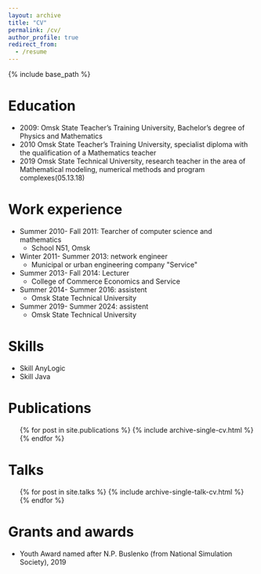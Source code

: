 ```yaml
---
layout: archive
title: "CV"
permalink: /cv/
author_profile: true
redirect_from:
  - /resume
---
```


{% include base_path %}

Education
======
* 2009: Omsk State Teacher’s Training University, Bachelor’s degree of Physics and Mathematics
* 2010 Omsk State Teacher’s Training University, specialist diploma with the qualification of a Mathematics teacher
* 2019 Omsk State Technical University, research teacher in the area of Mathematical modeling, numerical methods and program complexes(05.13.18)


Work experience
======
* Summer 2010- Fall 2011: Tearcher of computer science and mathematics
  * School N51, Omsk
* Winter 2011- Summer 2013: network engineer
  * Municipal or urban engineering company "Service"
* Summer 2013- Fall 2014: Lecturer 
  * College of Commerce Economics and Service
* Summer 2014- Summer 2016: assistent
  * Omsk State Technical University
* Summer 2019- Summer 2024: assistent
  * Omsk State Technical University 
  
Skills
======
* Skill AnyLogic
* Skill Java

Publications
======
  <ul>{% for post in site.publications %}
    {% include archive-single-cv.html %}
  {% endfor %}</ul>
  
Talks
======
  <ul>{% for post in site.talks %}
    {% include archive-single-talk-cv.html %}
  {% endfor %}</ul>
  
Grants and awards
======
* Youth Award named after N.P. Buslenko (from National Simulation Society), 2019
